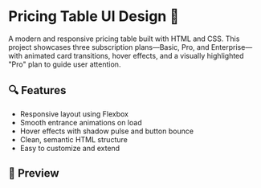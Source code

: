 # Pricing Table UI Design 💸

A modern and responsive pricing table built with HTML and CSS. This project showcases three subscription plans—Basic, Pro, and Enterprise—with animated card transitions, hover effects, and a visually highlighted "Pro" plan to guide user attention.

## 🔍 Features

- Responsive layout using Flexbox
- Smooth entrance animations on load
- Hover effects with shadow pulse and button bounce
- Clean, semantic HTML structure
- Easy to customize and extend

## 📸 Preview
